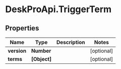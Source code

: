 # DeskProApi.TriggerTerm

## Properties
Name | Type | Description | Notes
------------ | ------------- | ------------- | -------------
**version** | **Number** |  | [optional] 
**terms** | **[Object]** |  | [optional] 


